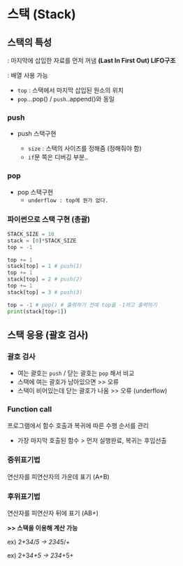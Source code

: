 # 스택 (Stack)

## 스택의 특성

: 마지막에 삽입한 자료를 먼저 꺼냄 **(Last In First Out) LIFO구조**

: 배열 사용 가능

- `top` : 스택에서 마지막 삽입된 원소의 위치
- `pop`...pop() /  `push`..append()와 동일

### push

- push 스택구현
    
    - `size` : 스택의 사이즈를 정해줌 (정해줘야 함)
    - `if`문 쪽은 디버깅 부분..

### pop

- pop 스택구현
    - `underflow : top에 뭔가 없다.`

### 파이썬으로 스택 구현 (총괄)

```python
STACK_SIZE = 10
stack = [0]*STACK_SIZE
top = -1

top += 1
stack[top] = 1 # push(1)
top += 1
stack[top] = 2 # push(2)
top += 1
stack[top] = 3 # push(3)

top = -1 # pop() # 출력하기 전에 top을 -1하고 출력하기
print(stack[top+1])
```

## 스택 응용 (괄호 검사)

### 괄호 검사

- 여는 괄호는 `push` / 닫는 괄호는 `pop` 해서 비교
- 스택에 여는 괄호가 남아있으면  >> 오류
- 스택이 비어있는데 닫는 괄호가 나옴 >> 오류 (underflow)

### Function call

프로그램에서 함수 호출과 복귀에 따른 수행 순서를 관리

- 가장 마지막 호출된 함수 > 먼저 실행완료, 복귀는 후입선출

### 중위표기법

연산자를 피연산자의 가운데 표기 (A+B)

### 후위표기법

연산자를 피연산자 뒤에 표기 (AB+)

**>> 스택을 이용해 계산 가능**

ex) 2+3*4/5   → 234*5/+

ex) 2+3*4+5 → 234*+5+
